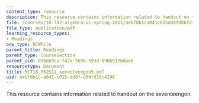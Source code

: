 ```yaml
---
content_type: resource
description: This resource contains information related to handout on the seventeengon.
file: /courses/18-702-algebra-ii-spring-2011/4ebf8b1ca041c015dd8fd86fd19c4198_MIT18_702S11_seventeengon5.pdf
file_type: application/pdf
learning_resource_types:
- Readings
ocw_type: OCWFile
parent_title: Readings
parent_type: CourseSection
parent_uid: 09b8b9ce-f42a-569b-593d-890b912b0ae6
resourcetype: Document
title: MIT18_702S11_seventeengon5.pdf
uid: 4ebf8b1c-a041-c015-dd8f-d86fd19c4198
---
```

This resource contains information related to handout on the seventeengon.


